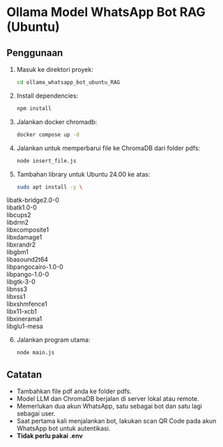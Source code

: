 # Ollama Model WhatsApp Bot RAG (Ubuntu)

## Penggunaan

1. Masuk ke direktori proyek:
   ```sh
   cd ollama_whatsapp_bot_ubuntu_RAG
   ```

2. Install dependencies:
   ```sh
   npm install
   ```

3. Jalankan docker chromadb:
   ```sh
   docker compose up -d
   ```

4. Jalankan untuk memperbarui file ke ChromaDB dari folder pdfs:
   ```sh
   node insert_file.js
   ```

5. Tambahan library untuk Ubuntu 24.00 ke atas:
   ```sh
   sudo apt install -y \
  libatk-bridge2.0-0 \
  libatk1.0-0 \
  libcups2 \
  libdrm2 \
  libxcomposite1 \
  libxdamage1 \
  libxrandr2 \
  libgbm1 \
  libasound2t64 \
  libpangocairo-1.0-0 \
  libpango-1.0-0 \
  libgtk-3-0 \
  libnss3 \
  libxss1 \
  libxshmfence1 \
  libx11-xcb1 \
  libxinerama1 \
  libglu1-mesa

6. Jalankan program utama:
   ```sh
   node main.js
   ```

## Catatan
- Tambahkan file pdf anda ke folder pdfs.
- Model LLM dan ChromaDB berjalan di server lokal atau remote.
- Memerlukan dua akun WhatsApp, satu sebagai bot dan satu lagi sebagai user.
- Saat pertama kali menjalankan bot, lakukan scan QR Code pada akun WhatsApp bot untuk autentikasi.
- __Tidak perlu pakai .env__

